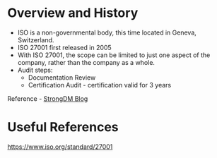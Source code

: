 # Overview and History
- ISO is a non-governmental body, this time located in Geneva, Switzerland.
- ISO 27001 first released in 2005
- With ISO 27001, the scope can be limited to just one aspect of the company, rather than the company as a whole.
- Audit steps:
	- Documentation Review
	- Certification Audit - certification valid for 3 years

Reference - [StrongDM Blog](https://www.strongdm.com/blog/nist-vs-iso#:~:text=If%20you%27re%20a%20new,and%20that%27s%20important%20to%20know.)


# Useful References
https://www.iso.org/standard/27001